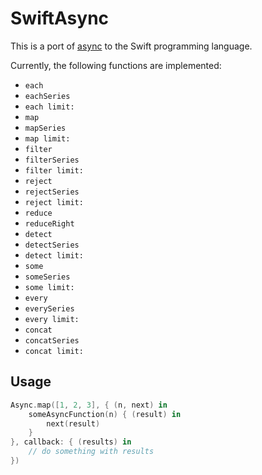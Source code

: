 SwiftAsync
==========

This is a port of [async](https://github.com/caolan/async) to the Swift programming language.

Currently, the following functions are implemented:

* `each`
* `eachSeries`
* `each limit:`
* `map`
* `mapSeries`
* `map limit:`
* `filter`
* `filterSeries`
* `filter limit:`
* `reject`
* `rejectSeries`
* `reject limit:`
* `reduce`
* `reduceRight`
* `detect`
* `detectSeries`
* `detect limit:`
* `some`
* `someSeries`
* `some limit:`
* `every`
* `everySeries`
* `every limit:`
* `concat`
* `concatSeries`
* `concat limit:`

Usage
-----

```swift
Async.map([1, 2, 3], { (n, next) in
	someAsyncFunction(n) { (result) in
		next(result)
	}
}, callback: { (results) in
	// do something with results
})
```
